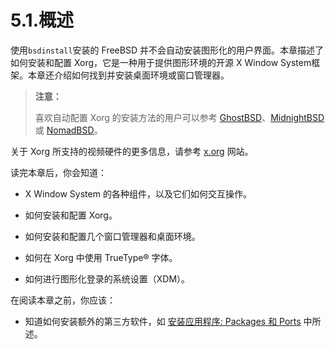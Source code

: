 # 5.1.概述

使用`bsdinstall`安装的 FreeBSD 并不会自动安装图形化的用户界面。本章描述了如何安装和配置 Xorg，它是一种用于提供图形环境的开源 X Window System框架。本章还介绍如何找到并安装桌面环境或窗口管理器。

>**注意：**
>
>喜欢自动配置 Xorg 的安装方法的用户可以参考 [GhostBSD](https://ghostbsd.org/)、[MidnightBSD](https://www.midnightbsd.org/) 或 [NomadBSD](https://nomadbsd.org/)。

关于 Xorg 所支持的视频硬件的更多信息，请参考 [x.org](http://www.x.org/) 网站。

读完本章后，你会知道：

- X Window System 的各种组件，以及它们如何交互操作。

- 如何安装和配置 Xorg。

- 如何安装和配置几个窗口管理器和桌面环境。

- 如何在 Xorg 中使用 TrueType® 字体。

- 如何进行图形化登录的系统设置（XDM）。

在阅读本章之前，你应该：

 - 知道如何安装额外的第三方软件，如 [安装应用程序: Packages 和 Ports](https://docs.freebsd.org/en/books/handbook/ports/index.html#ports) 中所述。
